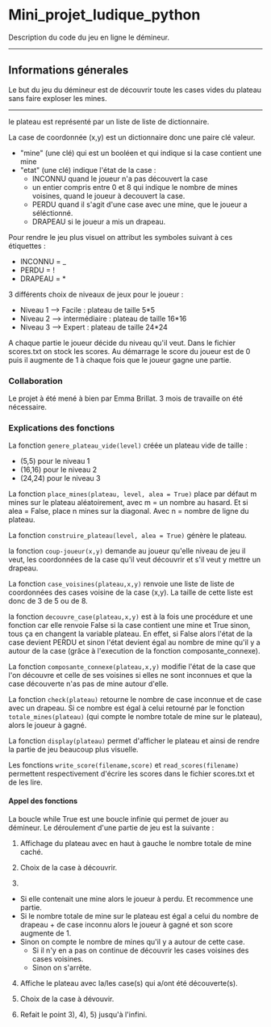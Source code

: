 # Mini_projet_ludique_python
Description du code du jeu en ligne le démineur.
***
## Informations génerales
Le but du jeu du démineur est de découvrir toute les cases vides du plateau sans faire exploser les mines.
***
le plateau est représenté par un liste de liste de dictionnaire.

La case de coordonnée (x,y) est un dictionnaire donc une paire clé valeur.
  - "mine" (une clé) qui est un booléen et qui indique si la case contient une mine 
  - "etat" (une clé) indique l'état de la case :
      - INCONNU quand le joueur n'a pas découvert la case
      - un entier compris entre 0 et 8 qui indique le nombre de mines voisines, quand le joueur à decouvert la case.
      - PERDU quand il s'agit d'une case avec une mine, que le joueur a séléctionné.
      - DRAPEAU si le joueur a mis un drapeau.

Pour rendre le jeu plus visuel on attribut les symboles suivant à ces étiquettes :  

- INCONNU = _
- PERDU = !
- DRAPEAU = *

3 différents choix de niveaux de jeux pour le joueur : 
- Niveau 1 --> Facile : plateau de taille 5*5
- Niveau 2 --> intermédiaire : plateau de taille 16*16
- Niveau 3 --> Expert : plateau de taille 24*24 

A chaque partie le joueur décide du niveau qu'il veut.
Dans le fichier scores.txt on stock les scores. Au démarrage le score du joueur est de 0 puis il augmente de 1 à chaque fois que le joueur gagne une partie.

### Collaboration
Le projet à été mené à bien par Emma Brillat.
3 mois de travaille on été nécessaire.

### Explications des fonctions
La fonction `genere_plateau_vide(level)` créée un plateau vide de taille : 
- (5,5) pour le niveau 1
- (16,16) pour le niveau 2
- (24,24) pour le niveau 3

La fonction `place_mines(plateau, level, alea = True)` place par défaut m mines sur le plateau aléatoirement, avec m = un nombre au hasard.
Et si alea = False, place n mines sur la diagonal. Avec n = nombre de ligne du plateau.

La fonction `construire_plateau(level, alea = True)` génère le plateau.

la fonction `coup-joueur(x,y)` demande au joueur qu'elle niveau de jeu il veut, les coordonnées de la case qu'il veut découvrir et s'il veut y mettre un drapeau.

La fonction `case_voisines(plateau,x,y)` renvoie une liste de liste de coordonnées des cases voisine de la case (x,y). La taille de cette liste est donc de 3 de 5 ou de 8.

la fonction `decouvre_case(plateau,x,y)` est à la fois une procédure et une fonction car elle renvoie False si la case contient une mine et True sinon, tous ça en changent la variable plateau. En effet, si False alors l'état de la case devient PERDU et sinon l'état devient égal au nombre de mine qu'il y a autour de la case (grâce à l'execution de la fonction composante_connexe).

La fonction `composante_connexe(plateau,x,y)` modifie l'état de la case que l'on découvre et celle de ses voisines si elles ne sont inconnues et que la case découverte n'as pas de mine autour d'elle.

La fonction `check(plateau)` retourne le nombre de case inconnue et de case avec un drapeau. Si ce nombre est égal à celui retourné par le fonction `totale_mines(plateau)` (qui compte le nombre totale de mine sur le plateau), alors le joueur à gagné. 

La fonction `display(plateau)` permet d'afficher le plateau et ainsi de rendre la partie de jeu beaucoup plus visuelle.

Les fonctions `write_score(filename,score)` et `read_scores(filename)` permettent respectivement d'écrire les scores dans le fichier scores.txt et de les lire.

#### Appel des fonctions

La boucle while True est une boucle infinie qui permet de jouer au démineur.
Le déroulement d'une partie de jeu est la suivante : 

1) Affichage du plateau avec en haut à gauche le nombre totale de mine caché.

2) Choix de la case à découvrir.

3) 
  - Si elle contenait une mine alors le joueur à perdu. Et recommence une partie.
  - Si le nombre totale de mine sur le plateau est égal a celui du nombre de drapeau + de case inconnu alors le joueur à gagné et son score augmente de 1.
  - Sinon on compte le nombre de mines qu'il y a autour de cette case.
      - Si il n'y en a pas on continue de découvrir les cases voisines des cases voisines.
      - Sinon on s'arrête.

4) Affiche le plateau avec la/les case(s) qui a/ont été découverte(s).

5) Choix de la case à dévouvir.

6) Refait le point 3), 4), 5) jusqu'à l'infini.


